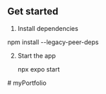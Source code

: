 
## Get started

1. Install dependencies


  npm install --legacy-peer-deps 
 

2. Start the app
   
    npx expo start

#   m y P o r t f o l i o 
 
 
